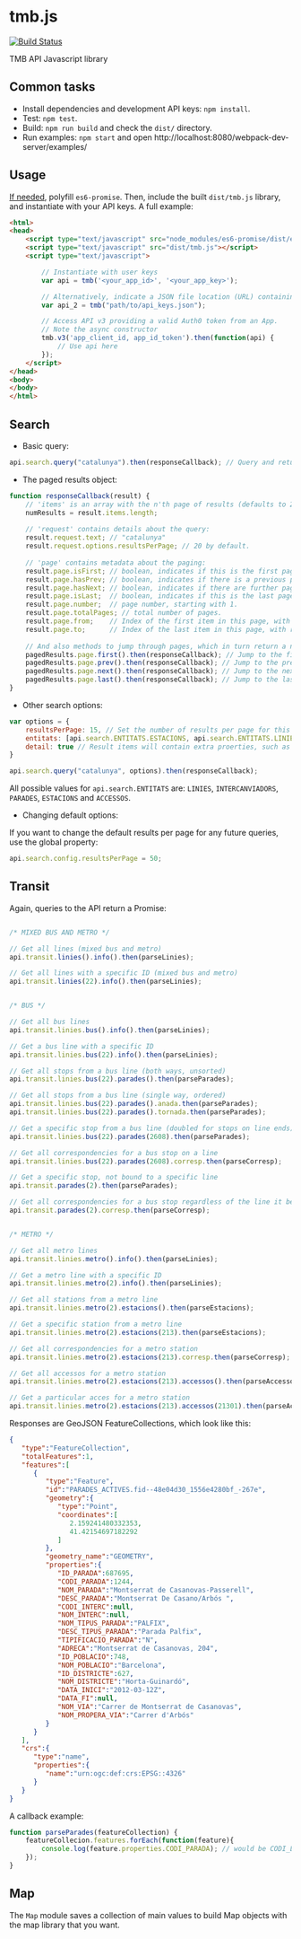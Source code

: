 # tmb.js

[![Build Status](https://travis-ci.org/TMB-Barcelona/tmb.js.svg?branch=develop)](https://travis-ci.org/TMB-Barcelona/tmb.js)

TMB API Javascript library


## Common tasks

* Install dependencies and development API keys: ``npm install``.
* Test: ``npm test``.
* Build: ``npm run build`` and check the ``dist/`` directory.
* Run examples: ``npm start`` and open http://localhost:8080/webpack-dev-server/examples/


## Usage

[If needed](https://developer.mozilla.org/ca/docs/Web/JavaScript/Reference/Global_Objects/Promise#Browser_compatibility), polyfill ``es6-promise``.
Then, include the built ``dist/tmb.js`` library, and instantiate with your API keys. A full example:

```html
<html>
<head>
	<script type="text/javascript" src="node_modules/es6-promise/dist/es6-promise.js"></script>
	<script type="text/javascript" src="dist/tmb.js"></script>
	<script type="text/javascript">

		// Instantiate with user keys
		var api = tmb('<your_app_id>', '<your_app_key>');

		// Alternatively, indicate a JSON file location (URL) containing: {"app_id":"<your_app_id>","app_key":"<your_app_key>"}
		var api_2 = tmb("path/to/api_keys.json");

		// Access API v3 providing a valid Auth0 token from an App.
		// Note the async constructor 
		tmb.v3('app_client_id, app_id_token').then(function(api) {
		    // Use api here
		});
	</script>
</head>
<body>
</body>
</html>
```

## Search

* Basic query:

```javascript
api.search.query("catalunya").then(responseCallback); // Query and return a Promise
```

* The paged results object:

```javascript
function responseCallback(result) {
    // 'items' is an array with the n'th page of results (defaults to 20 results per page):
    numResults = result.items.length;
    
    // 'request' contains details about the query:
    result.request.text; // "catalunya"
    result.request.options.resultsPerPage; // 20 by default.
    
    // 'page' contains metadata about the paging:
    result.page.isFirst; // boolean, indicates if this is the first page of results.
    result.page.hasPrev; // boolean, indicates if there is a previous page of results.
    result.page.hasNext; // boolean, indicates if there are further pages of results.
    result.page.isLast;  // boolean, indicates if this is the last page of results.
    result.page.number;  // page number, starting with 1.
    result.page.totalPages; // total number of pages.
    result.page.from;    // Index of the first item in this page, with respect to the whole result set.
    result.page.to;      // Index of the last item in this page, with respect to the whole result set.
    
    // And also methods to jump through pages, which in turn return a new paged results Promise, just like the original query:
    pagedResults.page.first().then(responseCallback); // Jump to the first page of results.
    pagedResults.page.prev().then(responseCallback); // Jump to the previous page of results.
    pagedResults.page.next().then(responseCallback); // Jump to the next page of results.
    pagedResults.page.last().then(responseCallback); // Jump to the last page of results.
}
```

* Other search options:

```javascript
var options = {
    resultsPerPage: 15, // Set the number of results per page for this query
    entitats: [api.search.ENTITATS.ESTACIONS, api.search.ENTITATS.LINIES], // Show only results for estacions and línies.
    detail: true // Result items will contain extra proerties, such as geometries.
}

api.search.query("catalunya", options).then(responseCallback);
```

All possible values for ``api.search.ENTITATS`` are: ``LINIES``, ``INTERCANVIADORS``, ``PARADES``, ``ESTACIONS`` and ``ACCESSOS``.

* Changing default options:

If you want to change the default results per page for any future queries, use the global property:

```javascript
api.search.config.resultsPerPage = 50;
```


## Transit

Again, queries to the API return a Promise:

```javascript

/* MIXED BUS AND METRO */

// Get all lines (mixed bus and metro)
api.transit.linies().info().then(parseLinies);

// Get all lines with a specific ID (mixed bus and metro)
api.transit.linies(22).info().then(parseLinies);


/* BUS */

// Get all bus lines
api.transit.linies.bus().info().then(parseLinies);

// Get a bus line with a specific ID
api.transit.linies.bus(22).info().then(parseLinies);

// Get all stops from a bus line (both ways, unsorted)
api.transit.linies.bus(22).parades().then(parseParades);

// Get all stops from a bus line (single way, ordered)
api.transit.linies.bus(22).parades().anada.then(parseParades);
api.transit.linies.bus(22).parades().tornada.then(parseParades);

// Get a specific stop from a bus line (doubled for stops on line ends)
api.transit.linies.bus(22).parades(2608).then(parseParades);

// Get all correspondencies for a bus stop on a line
api.transit.linies.bus(22).parades(2608).corresp.then(parseCorresp);

// Get a specific stop, not bound to a specific line
api.transit.parades(2).then(parseParades);

// Get all correspondencies for a bus stop regardless of the line it belongs
api.transit.parades(2).corresp.then(parseCorresp);


/* METRO */

// Get all metro lines
api.transit.linies.metro().info().then(parseLinies);

// Get a metro line with a specific ID
api.transit.linies.metro(2).info().then(parseLinies);

// Get all stations from a metro line
api.transit.linies.metro(2).estacions().then(parseEstacions);

// Get a specific station from a metro line
api.transit.linies.metro(2).estacions(213).then(parseEstacions);

// Get all correspondencies for a metro station
api.transit.linies.metro(2).estacions(213).corresp.then(parseCorresp);

// Get all accessos for a metro station
api.transit.linies.metro(2).estacions(213).accessos().then(parseAccessos);

// Get a particular acces for a metro station
api.transit.linies.metro(2).estacions(213).accessos(21301).then(parseAccessos);

```

Responses are GeoJSON FeatureCollections, which look like this:

```json
{
   "type":"FeatureCollection",
   "totalFeatures":1,
   "features":[
      {
         "type":"Feature",
         "id":"PARADES_ACTIVES.fid--48e04d30_1556e4280bf_-267e",
         "geometry":{
            "type":"Point",
            "coordinates":[
               2.159241480332353,
               41.42154697182292
            ]
         },
         "geometry_name":"GEOMETRY",
         "properties":{
            "ID_PARADA":687695,
            "CODI_PARADA":1244,
            "NOM_PARADA":"Montserrat de Casanovas-Passerell",
            "DESC_PARADA":"Montserrat De Casano/Arbós ",
            "CODI_INTERC":null,
            "NOM_INTERC":null,
            "NOM_TIPUS_PARADA":"PALFIX",
            "DESC_TIPUS_PARADA":"Parada Palfix",
            "TIPIFICACIO_PARADA":"N",
            "ADRECA":"Montserrat de Casanovas, 204",
            "ID_POBLACIO":748,
            "NOM_POBLACIO":"Barcelona",
            "ID_DISTRICTE":627,
            "NOM_DISTRICTE":"Horta-Guinardó",
            "DATA_INICI":"2012-03-12Z",
            "DATA_FI":null,
            "NOM_VIA":"Carrer de Montserrat de Casanovas",
            "NOM_PROPERA_VIA":"Carrer d'Arbós"
         }
      }
   ],
   "crs":{
      "type":"name",
      "properties":{
         "name":"urn:ogc:def:crs:EPSG::4326"
      }
   }
}
```

A callback example:

```javascript
function parseParades(featureCollection) {
    featureCollecion.features.forEach(function(feature){
        console.log(feature.properties.CODI_PARADA); // would be CODI_LINIA if parsing linies, or CODI_ESTACIO_LINIA if parsing estacions
    });
}
```

## Map
The `Map` module saves a collection of main values to build Map objects with the map library that you want.


